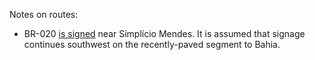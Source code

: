 Notes on routes:
* BR-020 [is signed](https://youtu.be/t-ufytkY_es?t=106) near Simplício Mendes. It is assumed that signage continues southwest on the recently-paved segment to Bahia.
